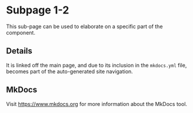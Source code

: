 # Subpage 1-2

This sub-page can be used to elaborate on a specific part of the component.

## Details

It is linked off the main page, and due to its inclusion in the `mkdocs.yml` file,
becomes part of the auto-generated site navigation.

## MkDocs

Visit https://www.mkdocs.org for more information about the MkDocs tool.
